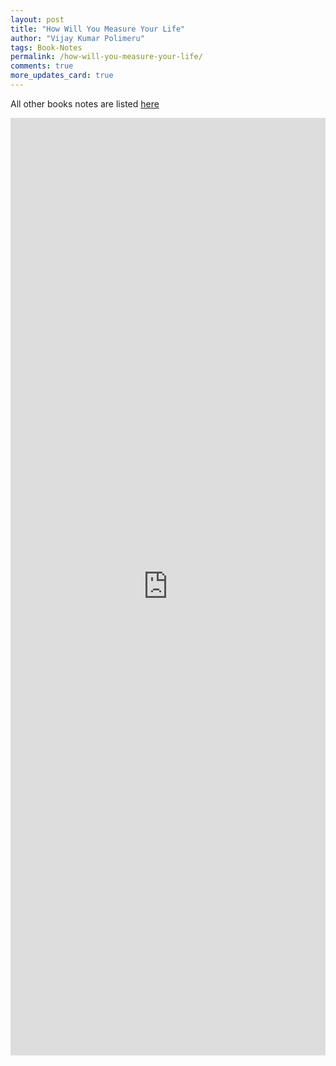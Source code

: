 ```yaml
---
layout: post
title: "How Will You Measure Your Life"
author: "Vijay Kumar Polimeru"
tags: Book-Notes
permalink: /how-will-you-measure-your-life/
comments: true
more_updates_card: true
---
```


All other books notes are listed [here](/all-book-notes-google-play/)

<iframe src="https://docs.google.com/document/d/e/2PACX-1vQxbLERKKbRdPmhzmAMj0g2unwIepdKOhdb2l-zjjaACUPjhCjLKtMTGorKkL8ipBjnrDiUiaG0zewa/pub?embedded=true"  frameborder="0" width="100%" height="1500" ></iframe>
